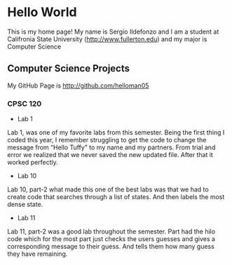 # Hello World

This is my home page! My name is Sergio Ildefonzo and I am a student at Califronia State University (http://www.fullerton.edu) and my major is Computer Science

## Computer Science Projects


My GitHub Page is http://github.com/helloman05

### CPSC 120

* Lab 1

Lab 1, was one of my favorite labs from this semester. Being the first thing I coded this year, I remember struggling to get the code to change the message from “Hello Tuffy" to my name and my partners. From trial and error we realized  that we never saved the new updated file. After that it worked perfectly.

* Lab 10


Lab 10, part-2 what made this one of the best labs was that we had to create code that searches through a list of states. And then labels the most dense state. 

* Lab 11

Lab 11, part-2 was a good lab throughout the semester. Part had the hilo code which for the most part just checks the users guesses and gives a corresponding message to their guess. And tells them how many guess they have remaining. 
